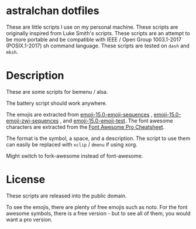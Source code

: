 # astralchan dotfiles

These are little scripts I use on my personal machine. These scripts are
originally inspired from Luke Smith's scripts. These scripts are an attempt to
be more portable and be compatible with IEEE / Open Group 1003.1-2017
(POSIX.1-2017) sh command language. These scripts are tested on `dash` and
`mksh`.

# Description

These are some scripts for bemenu / alsa.

The battery script should work anywhere.

The emojis are extracted from
[emoji-15.0-emoji-sequences](https://unicode.org/Public/emoji/15.0/emoji-sequences.txt)
,
[emoji-15.0-emoji-zwj-sequences](https://www.unicode.org/Public/emoji/15.0/emoji-zwj-sequences.txt)
, and
[emoji-15.0-emoji-test](https://unicode.org/Public/emoji/14.0/emoji-test.txt).
The font awesome characters are extracted from the
[Font Awesome Pro Cheatsheet](https://fontawesome.com/v5/cheatsheet/pro).

The format is the symbol, a space, and a description. The script to use them
can easily be replaced with `xclip` / `dmenu` if using xorg.

Might switch to fork-awesome instead of font-awesome.

# License

These scripts are released into the public domain.

To see the emojis, there are plenty of free emojis such as noto. For the font
awesome symbols, there is a free version - but to see all of them, you would
want a pro version.
